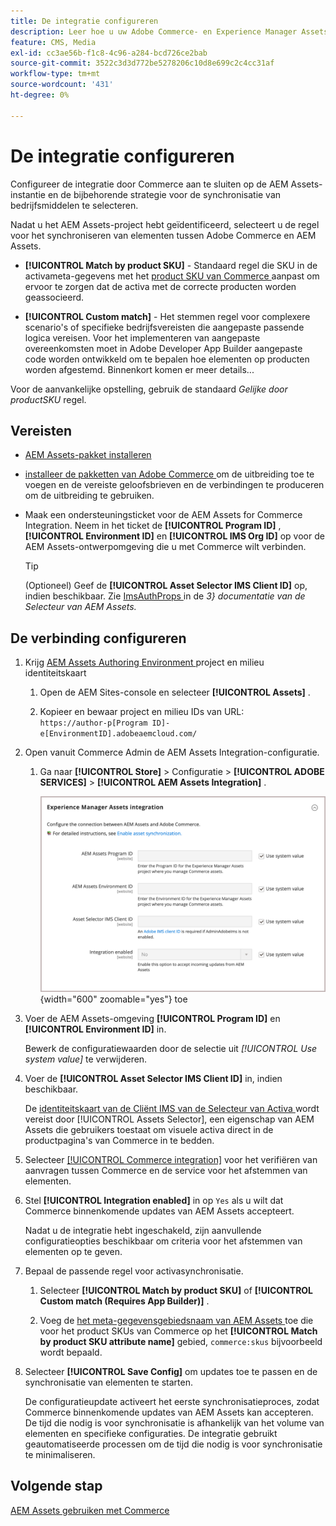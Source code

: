 ```yaml
---
title: De integratie configureren
description: Leer hoe u uw Adobe Commerce- en Experience Manager Assets-projecten kunt verbinden om de synchronisatie van bedrijfsmiddelen tussen deze twee systemen mogelijk te maken.
feature: CMS, Media
exl-id: cc3ae56b-f1c8-4c96-a284-bcd726ce2bab
source-git-commit: 3522c3d3d772be5278206c10d8e699c2c4cc31af
workflow-type: tm+mt
source-wordcount: '431'
ht-degree: 0%

---
```


# De integratie configureren

Configureer de integratie door Commerce aan te sluiten op de AEM Assets-instantie en de bijbehorende strategie voor de synchronisatie van bedrijfsmiddelen te selecteren.

Nadat u het AEM Assets-project hebt geïdentificeerd, selecteert u de regel voor het synchroniseren van elementen tussen Adobe Commerce en AEM Assets.

- **[!UICONTROL Match by product SKU]** - Standaard regel die SKU in de activameta-gegevens met het [ product SKU van Commerce ](https://experienceleague.adobe.com/en/docs/commerce-operations/implementation-playbook/glossary#sku) aanpast om ervoor te zorgen dat de activa met de correcte producten worden geassocieerd.

- **[!UICONTROL Custom match]** - Het stemmen regel voor complexere scenario&#39;s of specifieke bedrijfsvereisten die aangepaste passende logica vereisen. Voor het implementeren van aangepaste overeenkomsten moet in Adobe Developer App Builder aangepaste code worden ontwikkeld om te bepalen hoe elementen op producten worden afgestemd. Binnenkort komen er meer details...

Voor de aanvankelijke opstelling, gebruik de standaard *Gelijke door productSKU* regel.

## Vereisten

- [AEM Assets-pakket installeren](aem-assets-configure-aem.md)

- [ installeer de pakketten van Adobe Commerce ](aem-assets-configure-commerce.md) om de uitbreiding toe te voegen en de vereiste geloofsbrieven en de verbindingen te produceren om de uitbreiding te gebruiken.

- Maak een ondersteuningsticket voor de AEM Assets for Commerce Integration. Neem in het ticket de **[!UICONTROL Program ID]** , **[!UICONTROL Environment ID]** en **[!UICONTROL IMS Org ID]** op voor de AEM Assets-ontwerpomgeving die u met Commerce wilt verbinden.

  >[!TIP]
  >
  > (Optioneel) Geef de **[!UICONTROL Asset Selector IMS Client ID]** op, indien beschikbaar. Zie [ ImsAuthProps ](https://experienceleague.adobe.com/en/docs/experience-manager-cloud-service/content/assets/manage/asset-selector/asset-selector-integration/integrate-asset-selector-adobe-app) in de *3} documentatie van de Selecteur van AEM Assets.*

## De verbinding configureren

1. Krijg [ AEM Assets Authoring Environment ](https://experienceleague.adobe.com/en/docs/experience-manager-cloud-service/content/sites/authoring/quick-start) project en milieu identiteitskaart

   1. Open de AEM Sites-console en selecteer **[!UICONTROL Assets]** .

   1. Kopieer en bewaar project en milieu IDs van URL:<br>`https://author-p[Program ID]-e[EnvironmentID].adobeaemcloud.com/`
1. Open vanuit Commerce Admin de AEM Assets Integration-configuratie.

   1. Ga naar **[!UICONTROL Store]** > Configuratie > **[!UICONTROL ADOBE SERVICES]** > **[!UICONTROL AEM Assets Integration]** .

      ![ de Integratie van AEM Assets laat de integratie ](assets/aem-assets-integration-enable-config.png){width="600" zoomable="yes"} toe

1. Voer de AEM Assets-omgeving **[!UICONTROL Program ID]** en **[!UICONTROL Environment ID]** in.

   Bewerk de configuratiewaarden door de selectie uit *[!UICONTROL Use system value]* te verwijderen.

1. Voer de **[!UICONTROL Asset Selector IMS Client ID]** in, indien beschikbaar.

   De [ identiteitskaart van de Cliënt IMS van de Selecteur van Activa ](https://experienceleague.adobe.com/en/docs/experience-manager-cloud-service/content/assets/manage/asset-selector/asset-selector-integration/integrate-asset-selector-adobe-app#ims-auth-props) wordt vereist door [!UICONTROL Assets Selector], een eigenschap van AEM Assets die gebruikers toestaat om visuele activa direct in de productpagina&#39;s van Commerce in te bedden.

1. Selecteer [[!UICONTROL Commerce integration]](aem-assets-configure-commerce.md#add-the-integration-to-the-commerce-environment) voor het verifiëren van aanvragen tussen Commerce en de service voor het afstemmen van elementen.

1. Stel **[!UICONTROL Integration enabled]** in op `Yes` als u wilt dat Commerce binnenkomende updates van AEM Assets accepteert.

   Nadat u de integratie hebt ingeschakeld, zijn aanvullende configuratieopties beschikbaar om criteria voor het afstemmen van elementen op te geven.

1. Bepaal de passende regel voor activasynchronisatie.

   1. Selecteer **[!UICONTROL Match by product SKU]** of **[!UICONTROL Custom match (Requires App Builder)]** .

   1. Voeg de [ het meta-gegevensgebiedsnaam van AEM Assets ](aem-assets-configure-aem.md#configure-metadata) toe die voor het product SKUs van Commerce op het **[!UICONTROL Match by product SKU attribute name]** gebied, `commerce:skus` bijvoorbeeld wordt bepaald.

1. Selecteer **[!UICONTROL Save Config]** om updates toe te passen en de synchronisatie van elementen te starten.

   De configuratieupdate activeert het eerste synchronisatieproces, zodat Commerce binnenkomende updates van AEM Assets kan accepteren. De tijd die nodig is voor synchronisatie is afhankelijk van het volume van elementen en specifieke configuraties. De integratie gebruikt geautomatiseerde processen om de tijd die nodig is voor synchronisatie te minimaliseren.

## Volgende stap

[AEM Assets gebruiken met Commerce](aem-assets-manage.md)
